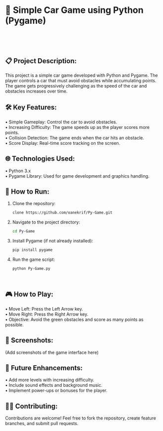 # 🚗 Simple Car Game using Python (Pygame)</br></br></br>



## 📋 Project Description:
This project is a simple car game developed with Python and Pygame. The player controls a car that must avoid obstacles while accumulating points. The game gets progressively challenging as the speed of the car and obstacles increases over time.</br>

## 🛠️ Key Features:
• Simple Gameplay: Control the car to avoid obstacles.</br>
• Increasing Difficulty: The game speeds up as the player scores more points.</br>
• Collision Detection: The game ends when the car hits an obstacle.</br>
• Score Display: Real-time score tracking on the screen.</br>

## 🌐 Technologies Used:
• Python 3.x</br>
• Pygame Library: Used for game development and graphics handling.</br>

## 🚀 How to Run:
1. Clone the repository:
    ```bash
   clone https://github.com/oanekrif/Py-Game.git

2. Navigate to the project directory:
    ```bash
   cd Py-Game

3. Install Pygame (if not already installed):
    ```bash
    pip install pygame

4. Run the game script:
    ```bash
    python Py-Game.py
</br>

## 🎮 How to Play:
• Move Left: Press the Left Arrow key.</br>
• Move Right: Press the Right Arrow key.</br>
• Objective: Avoid the green obstacles and score as many points as possible.</br>

## 📸 Screenshots:
(Add screenshots of the game interface here)</br>

## 🎯 Future Enhancements:
• Add more levels with increasing difficulty.</br>
• Include sound effects and background music.</br>
• Implement power-ups or bonuses for the player.</br>

## 🧑‍💻 Contributing:
Contributions are welcome! Feel free to fork the repository, create feature branches, and submit pull requests.</br>
